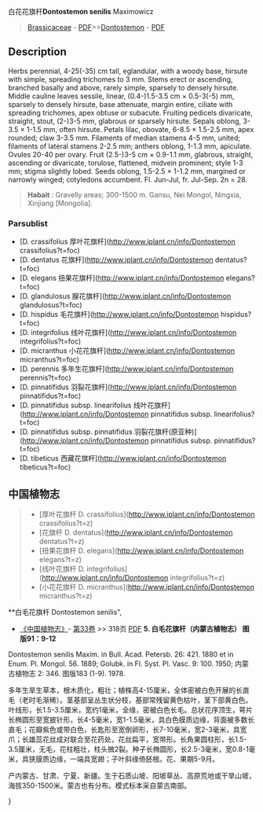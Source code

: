 白花花旗杆**Dontostemon senilis** Maximowicz

> [Brassicaceae](http://www.iplant.cn/info/Brassicaceae?t=foc) - [PDF](http://www.iplant.cn/foc/pdf/Brassicaceae.pdf)>>[Dontostemon](http://www.iplant.cn/info/Dontostemon?t=foc) - [PDF](http://www.iplant.cn/foc/pdf/Dontostemon.pdf)

## Description

Herbs perennial, 4-25(-35) cm tall, eglandular, with a woody base, hirsute with simple, spreading trichomes to 3 mm. Stems erect or ascending, branched basally and above, rarely simple, sparsely to densely hirsute. Middle cauline leaves sessile, linear, (0.4-)1.5-3.5 cm × 0.5-3(-5) mm, sparsely to densely hirsute, base attenuate, margin entire, ciliate with spreading trichomes, apex obtuse or subacute. Fruiting pedicels divaricate, straight, stout, (2-)3-5 mm, glabrous or sparsely hirsute. Sepals oblong, 3-3.5 × 1-1.5 mm, often hirsute. Petals lilac, obovate, 6-8.5 × 1.5-2.5 mm, apex rounded; claw 3-3.5 mm. Filaments of median stamens 4-5 mm, united; filaments of lateral stamens 2-2.5 mm; anthers oblong, 1-1.3 mm, apiculate. Ovules 20-40 per ovary. Fruit (2.5-)3-5 cm × 0.9-1.1 mm, glabrous, straight, ascending or divaricate, torulose, flattened, midvein prominent; style 1-3 mm; stigma slightly lobed. Seeds oblong, 1.5-2.5 × 1-1.2 mm, margined or narrowly winged; cotyledons accumbent. Fl. Jun-Jul, fr. Jul-Sep. 2n = 28.

> **Habait** : 
> Gravelly areas; 300-1500 m. Gansu, Nei Mongol, Ningxia, Xinjiang [Mongolia].

### Parsublist

* [D.  crassifolius  厚叶花旗杆](http://www.iplant.cn/info/Dontostemon crassifolius?t=foc)
* [D.  dentatus  花旗杆](http://www.iplant.cn/info/Dontostemon dentatus?t=foc)
* [D.  elegans  扭果花旗杆](http://www.iplant.cn/info/Dontostemon elegans?t=foc)
* [D.  glandulosus  腺花旗杆](http://www.iplant.cn/info/Dontostemon glandulosus?t=foc)
* [D.  hispidus  毛花旗杆](http://www.iplant.cn/info/Dontostemon hispidus?t=foc)
* [D.  integrifolius  线叶花旗杆](http://www.iplant.cn/info/Dontostemon integrifolius?t=foc)
* [D.  micranthus  小花花旗杆](http://www.iplant.cn/info/Dontostemon micranthus?t=foc)
* [D.  perennis  多年生花旗杆](http://www.iplant.cn/info/Dontostemon perennis?t=foc)
* [D.  pinnatifidus  羽裂花旗杆](http://www.iplant.cn/info/Dontostemon pinnatifidus?t=foc)
* [D.  pinnatifidus subsp. linearifolius  线叶花旗杆](http://www.iplant.cn/info/Dontostemon pinnatifidus subsp. linearifolius?t=foc)
* [D.  pinnatifidus subsp. pinnatifidus  羽裂花旗杆(原亚种)](http://www.iplant.cn/info/Dontostemon pinnatifidus subsp. pinnatifidus?t=foc)
* [D.  tibeticus  西藏花旗杆](http://www.iplant.cn/info/Dontostemon tibeticus?t=foc)

## 中国植物志

> * [厚叶花旗杆  D.  crassifolius](http://www.iplant.cn/info/Dontostemon crassifolius?t=z)
> * [花旗杆  D.  dentatus](http://www.iplant.cn/info/Dontostemon dentatus?t=z)
> * [扭果花旗杆  D.  elegans](http://www.iplant.cn/info/Dontostemon elegans?t=z)
> * [线叶花旗杆  D.  integrifolius](http://www.iplant.cn/info/Dontostemon integrifolius?t=z)
> * [小花花旗杆  D.  micranthus](http://www.iplant.cn/info/Dontostemon micranthus?t=z)

**白毛花旗杆 Dontostemon senilis",

* [《中国植物志》](http://www.iplant.cn/frps)- [第33卷](http://www.iplant.cn/frps/vol/33) >> 318页 [PDF](http://www.iplant.cn/frps/pdf/33/318b.PDF)
**5. 白毛花旗杆（内蒙古植物志） 图版91：9-12**

Dontostemon senilis Maxim. in Bull. Acad. Petersb. 26: 421. 1880 et in Enum. Pl. Mongol. 56. 1889; Golubk. in Fl. Syst. Pl. Vasc. 9: 100. 1950; 内蒙古植物志 2: 346. 图版183 (1-9). 1978.

多年生旱生草本，根木质化，粗壮；植株高4-15厘米，全体密被白色开展的长直毛（老时毛渐稀）。茎基部呈丛生状分枝，基部常残留黄色枯叶，茎下部黄白色。叶线形，长1.5-3.5厘米，宽约1毫米，全缘，密被白色长毛。总状花序顶生，萼片长椭圆形至宽披针形，长4-5毫米，宽1-1.5毫米，具白色膜质边缘，背面被多数长直毛；花瓣紫色或带白色，长匙形至宽倒卵形，长7-10毫米，宽2-3毫米，具宽爪；长雄蕊花丝成对联合至花药处，花丝扁平，宽带形。长角果圆柱形，长1.5-3.5厘米，无毛，花柱粗壮，柱头微2裂。种子长椭圆形，长2.5-3毫米，宽0.8-1毫米，具狭膜质边缘，一端具宽翅；子叶斜缘倚胚根。花、果期5-9月。

产内蒙古、甘肃、宁夏、新疆。生于石质山坡、阳坡草丛、高原荒地或干旱山坡，海拔350-1500米。蒙古也有分布。模式标本采自蒙古南部。

}